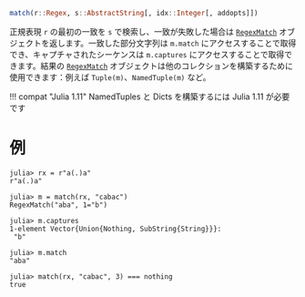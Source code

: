 ```julia
match(r::Regex, s::AbstractString[, idx::Integer[, addopts]])
```

正規表現 `r` の最初の一致を `s` で検索し、一致が失敗した場合は [`RegexMatch`](@ref) オブジェクトを返します。一致した部分文字列は `m.match` にアクセスすることで取得でき、キャプチャされたシーケンスは `m.captures` にアクセスすることで取得できます。結果の [`RegexMatch`](@ref) オブジェクトは他のコレクションを構築するために使用できます：例えば `Tuple(m)`、`NamedTuple(m)` など。

!!! compat "Julia 1.11"
    NamedTuples と Dicts を構築するには Julia 1.11 が必要です


# 例

```jldoctest
julia> rx = r"a(.)a"
r"a(.)a"

julia> m = match(rx, "cabac")
RegexMatch("aba", 1="b")

julia> m.captures
1-element Vector{Union{Nothing, SubString{String}}}:
 "b"

julia> m.match
"aba"

julia> match(rx, "cabac", 3) === nothing
true
```
